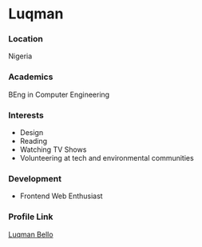 # Luqman

### Location

Nigeria

### Academics

BEng in Computer Engineering

### Interests

- Design
- Reading
- Watching TV Shows
- Volunteering at tech and environmental communities

### Development

- Frontend Web Enthusiast

### Profile Link

[Luqman Bello](https://github.com/ItzAboki)
